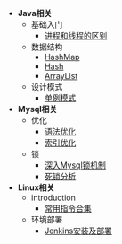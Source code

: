 - **Java相关**
  - 基础入门
    - [进程和线程的区别](zh-cn/java/introduction/processes-and-threads.md)
  - 数据结构
    - [HashMap](zh-cn/java/data-structure/hashmap.md)
    - [Hash](zh-cn/java/data-structure/hash.md)
    - [ArrayList](zh-cn/java/data-structure/arraylist.md)
  - 设计模式
    - [单例模式](zh-cn/java/design-mode/single-mode.md)
- **Mysql相关**
  - 优化
    - [语法优化]()
    - [索引优化]()
  - 锁
    - [深入Mysql锁机制]()
    - [死锁分析]()
- **Linux相关**
  - introduction
    - [常用指令合集](zh-cn/linux/introduction/instruction-set.md)
  - 环境部署
    - [Jenkins安装及部署](zh-cn/linux/deployment-environment/jenkins.md)

